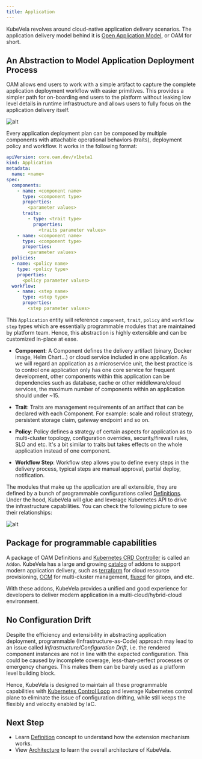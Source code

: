 ```yaml
---
title: Application
---
```


KubeVela revolves around cloud-native application delivery scenarios. The application delivery model behind it is [Open Application Model](https://oam.dev/), or OAM for short.

## An Abstraction to Model Application Deployment Process

OAM allows end users to work with a simple artifact to capture the complete application deployment workflow with easier primitives. This provides a simpler path for on-boarding end users to the platform without leaking low level details in runtime infrastructure and allows users to fully focus on the application delivery itself.

![alt](../resources/model.png)

Every application deployment plan can be composed by multiple components with attachable operational behaviors (traits), deployment policy and workflow. It works in the following format:

```yaml
apiVersion: core.oam.dev/v1beta1
kind: Application
metadata:
  name: <name>
spec:
  components:
    - name: <component name>
      type: <component type>
      properties:
        <parameter values>
      traits:
        - type: <trait type>
          properties:
            <traits parameter values>
    - name: <component name>
      type: <component type>
      properties:
        <parameter values>
  policies:
  - name: <policy name>
    type: <policy type>
    properties:
      <policy parameter values>
  workflow:
    - name: <step name>
      type: <step type>
      properties:
        <step parameter values>   
```

This `Application` entity will reference `component`, `trait`, `policy` and `workflow step` types which are essentially programmable modules that are maintained by platform team. Hence, this abstraction is highly extensible and can be customized in-place at ease.

* **Component**: A Component defines the delivery artifact (binary, Docker image, Helm Chart...) or cloud service included in one application. As we will regard an application as a microservice unit, the best practice is to control one application only has one core service for frequent development, other components within this application can be dependencies such as database, cache or other middleware/cloud services, the maximum number of components within an application should under ~15.

* **Trait**: Traits are management requirements of an artifact that can be declared with each Component. For example: scale and rollout strategy, persistent storage claim, gateway endpoint and so on.

* **Policy**: Policy defines a strategy of certain aspects for application as to multi-cluster topology, configuration overrides, security/firewall rules, SLO and etc. It's a bit similar to traits but takes effects on the whole application instead of one component.

* **Workflow Step**: Workflow step allows you to define every steps in the delivery process, typical steps are manual approval, partial deploy, notification.

The modules that make up the application are all extensible, they are defined by a bunch of programmable configurations called [Definitions](../platform-engineers/oam/x-definition.md). Under the hood, KubeVela will glue and leverage Kubernetes API to drive the infrastructure capabilities. You can check the following picture to see their relationships:

![alt](../resources/oam-concept.png)

## Package for programmable capabilities

A package of OAM Definitions and [Kubernetes CRD Controller](https://kubernetes.io/docs/concepts/extend-kubernetes/api-extension/custom-resources/) is called an `Addon`. KubeVela has a large and growing [catalog](https://github.com/kubevela/catalog) of addons to support modern application delivery, such as [terraform](https://github.com/kubevela/catalog/tree/master/addons/terraform) for cloud resource provisioning, [OCM](https://github.com/kubevela/catalog/tree/master/addons/ocm-hub-control-plane) for multi-cluster management, [fluxcd](https://github.com/kubevela/catalog/tree/master/addons/fluxcd) for gitops, and etc.

With these addons, KubeVela provides a unified and good experience for developers to deliver modern application in a multi-cloud/hybrid-cloud environment. 

## No Configuration Drift

Despite the efficiency and extensibility in abstracting application deployment, programmable (Infrastructure-as-Code) approach may lead to an issue called *Infrastructure/Configuration Drift*, i.e. the rendered component instances are not in line with the expected configuration. This could be caused by incomplete coverage, less-than-perfect processes or emergency changes. This makes them can be barely used as a platform level building block.

Hence, KubeVela is designed to maintain all these programmable capabilities with [Kubernetes Control Loop](https://kubernetes.io/docs/concepts/architecture/controller/) and leverage Kubernetes control plane to eliminate the issue of configuration drifting, while still keeps the flexibly and velocity enabled by IaC.


## Next Step

- Learn [Definition](./definition.md) concept to understand how the extension mechanism works.
- View [Architecture](./architecture.md) to learn the overall architecture of KubeVela.

